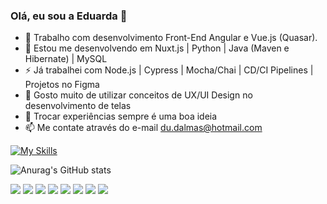 ### Olá, eu sou a Eduarda 👋



- 🔭 Trabalho com desenvolvimento Front-End Angular e Vue.js (Quasar).
- 🌱 Estou me desenvolvendo em Nuxt.js | Python | Java (Maven e Hibernate) | MySQL
- ⚡ Já trabalhei com Node.js | Cypress | Mocha/Chai | CD/CI Pipelines | Projetos no Figma
- 👯 Gosto muito de utilizar conceitos de UX/UI Design no desenvolvimento de telas
- 💬 Trocar experiências sempre é uma boa ideia
- 📫 Me contate através do e-mail du.dalmas@hotmail.com


[![My Skills](https://skills.thijs.gg/icons?i=js,html,css,angular,figma,git,mysql,nuxtjs,nodejs,ts,vue,py)](https://skills.thijs.gg)

![Anurag's GitHub stats](https://github-readme-stats.vercel.app/api?username=anuraghazra&show_icons=true&theme=transparent)

 <a href="https://instagram.com/eduardadalmas" target="_blank"><img src="https://img.shields.io/badge/-Instagram-%23E4405F?style=for-the-badge&logo=instagram&logoColor=white" target="_blank"></a>
  <a href="https://www.linkedin.com/in/eduarda-dalmas" target="_blank"><img src="https://img.shields.io/badge/-LinkedIn-%230077B5?style=for-the-badge&logo=linkedin&logoColor=white" target="_blank"></a> 
   <a href="https://www.behance.net/eduardadalmas" target="_blank"><img src="https://img.shields.io/badge/-Behance-blue?style=for-the-badge&logo=behance&logoColor=white" target="_blank"></a> 
<a href="https://bitbucket.org/eduardalmas" target="_blank"><img src="	https://img.shields.io/badge/Bitbucket-0747a6?style=for-the-badge&logo=bitbucket&logoColor=white" target="_blank"></a>
 <a href="https://twitter.com/dalmas_eduarda" target="_blank"><img src="https://img.shields.io/badge/Twitter-1DA1F2?style=for-the-badge&logo=twitter&logoColor=white" target="_blank"></a> 
  <a href="https://stackoverflow.com/users/21252144/eduarda-dalmas" target="_blank"><img src="https://img.shields.io/badge/Stack_Overflow-FE7A16?style=for-the-badge&logo=stack-overflow&logoColor=white" target="_blank"></a> 
  <a href="https://gitlab.com/eduardadalmas" target="_blank"><img src="https://img.shields.io/badge/GitLab-330F63?style=for-the-badge&logo=gitlab&logoColor=white" target="_blank"></a> 
   <a href="https://eduarda-dalmas.web.app/" target="_blank"><img src="https://img.shields.io/badge/website-000000?style=for-the-badge&logo=About.me&logoColor=white" target="_blank"></a> 
 
 
